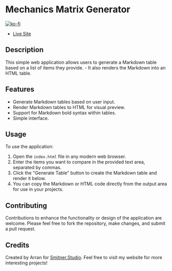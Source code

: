 # Mechanics Matrix Generator
[![ko-fi](https://ko-fi.com/img/githubbutton_sm.svg)](https://ko-fi.com/F1F3FW513)

- [Live Site](http://smitner-studio.github.io/mechanics-matrix/)

## Description
This simple web application allows users to generate a Markdown table based on a list of items they provide. - It also renders the Markdown into an HTML table.

## Features
- Generate Markdown tables based on user input.
- Render Markdown tables to HTML for visual preview.
- Support for Markdown bold syntax within tables.
- Simple interface.

## Usage
To use the application:
1. Open the `index.html` file in any modern web browser.
2. Enter the items you want to compare in the provided text area, separated by commas.
3. Click the "Generate Table" button to create the Markdown table and render it below.
4. You can copy the Markdown or HTML code directly from the output area for use in your projects.

## Contributing
Contributions to enhance the functionality or design of the application are welcome. Please feel free to fork the repository, make changes, and submit a pull request.

## Credits
Created by Arran for [Smitner.Studio](https://smitner.studio). Feel free to visit my website for more interesting projects!

